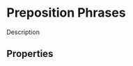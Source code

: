 # Preposition Phrases
<!-- +elementInfo -->
<!-- !prepositionPhrase -->
Description
<!-- !prepositionPhrase -->

## Properties
<!-- +propertySummary -->
